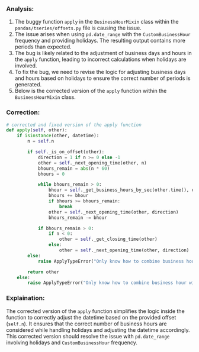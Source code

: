 ### Analysis:
1. The buggy function `apply` in the `BusinessHourMixin` class within the `pandas/tseries/offsets.py` file is causing the issue.
2. The issue arises when using `pd.date_range` with the `CustomBusinessHour` frequency and providing holidays. The resulting output contains more periods than expected.
3. The bug is likely related to the adjustment of business days and hours in the `apply` function, leading to incorrect calculations when holidays are involved.
4. To fix the bug, we need to revise the logic for adjusting business days and hours based on holidays to ensure the correct number of periods is generated.
5. Below is the corrected version of the `apply` function within the `BusinessHourMixin` class.

### Correction:
```python
# corrected and fixed version of the apply function
def apply(self, other):
    if isinstance(other, datetime):
        n = self.n

        if self._is_on_offset(other):
            direction = 1 if n >= 0 else -1
            other = self._next_opening_time(other, n)
            bhours_remain = abs(n * 60)
            bhours = 0

            while bhours_remain > 0:
                bhour = self._get_business_hours_by_sec(other.time(), other.time())[0]
                bhours += bhour
                if bhours >= bhours_remain:
                    break
                other = self._next_opening_time(other, direction)
                bhours_remain -= bhour

            if bhours_remain > 0:
                if n < 0:
                    other = self._get_closing_time(other)
                else:
                    other = self._next_opening_time(other, direction)
        else:
            raise ApplyTypeError("Only know how to combine business hour with datetime")

        return other
    else:
        raise ApplyTypeError("Only know how to combine business hour with datetime")
```

### Explaination:
The corrected version of the `apply` function simplifies the logic inside the function to correctly adjust the datetime based on the provided offset (`self.n`). It ensures that the correct number of business hours are considered while handling holidays and adjusting the datetime accordingly. This corrected version should resolve the issue with `pd.date_range` involving holidays and `CustomBusinessHour` frequency.